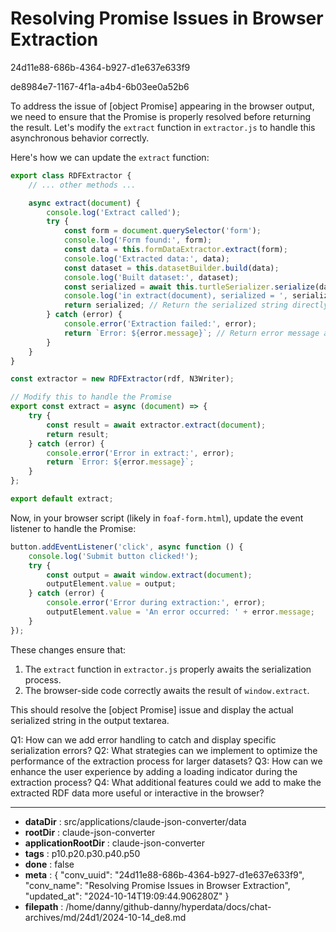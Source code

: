 # Resolving Promise Issues in Browser Extraction

24d11e88-686b-4364-b927-d1e637e633f9

de8984e7-1167-4f1a-a4b4-6b03ee0a52b6

 To address the issue of [object Promise] appearing in the browser output, we need to ensure that the Promise is properly resolved before returning the result. Let's modify the `extract` function in `extractor.js` to handle this asynchronous behavior correctly.

Here's how we can update the `extract` function:

```javascript
export class RDFExtractor {
    // ... other methods ...

    async extract(document) {
        console.log('Extract called');
        try {
            const form = document.querySelector('form');
            console.log('Form found:', form);
            const data = this.formDataExtractor.extract(form);
            console.log('Extracted data:', data);
            const dataset = this.datasetBuilder.build(data);
            console.log('Built dataset:', dataset);
            const serialized = await this.turtleSerializer.serialize(dataset);
            console.log('in extract(document), serialized = ', serialized);
            return serialized; // Return the serialized string directly
        } catch (error) {
            console.error('Extraction failed:', error);
            return `Error: ${error.message}`; // Return error message as string
        }
    }
}

const extractor = new RDFExtractor(rdf, N3Writer);

// Modify this to handle the Promise
export const extract = async (document) => {
    try {
        const result = await extractor.extract(document);
        return result;
    } catch (error) {
        console.error('Error in extract:', error);
        return `Error: ${error.message}`;
    }
};

export default extract;
```

Now, in your browser script (likely in `foaf-form.html`), update the event listener to handle the Promise:

```javascript
button.addEventListener('click', async function () {
    console.log('Submit button clicked!');
    try {
        const output = await window.extract(document);
        outputElement.value = output;
    } catch (error) {
        console.error('Error during extraction:', error);
        outputElement.value = 'An error occurred: ' + error.message;
    }
});
```

These changes ensure that:

1. The `extract` function in `extractor.js` properly awaits the serialization process.
2. The browser-side code correctly awaits the result of `window.extract`.

This should resolve the [object Promise] issue and display the actual serialized string in the output textarea.

Q1: How can we add error handling to catch and display specific serialization errors?
Q2: What strategies can we implement to optimize the performance of the extraction process for larger datasets?
Q3: How can we enhance the user experience by adding a loading indicator during the extraction process?
Q4: What additional features could we add to make the extracted RDF data more useful or interactive in the browser?

---

* **dataDir** : src/applications/claude-json-converter/data
* **rootDir** : claude-json-converter
* **applicationRootDir** : claude-json-converter
* **tags** : p10.p20.p30.p40.p50
* **done** : false
* **meta** : {
  "conv_uuid": "24d11e88-686b-4364-b927-d1e637e633f9",
  "conv_name": "Resolving Promise Issues in Browser Extraction",
  "updated_at": "2024-10-14T19:09:44.906280Z"
}
* **filepath** : /home/danny/github-danny/hyperdata/docs/chat-archives/md/24d1/2024-10-14_de8.md